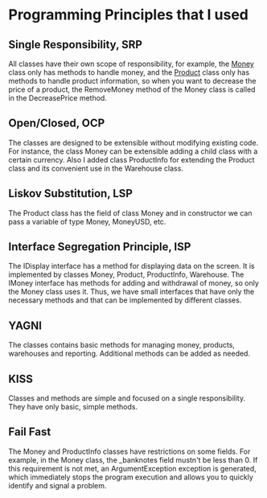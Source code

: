 # Programming Principles that I used

## Single Responsibility, SRP
All classes have their own scope of responsibility, for example, the [Money](./ClassLibrary/Money.cs) class only has methods to handle money, and the [Product](./ClassLibrary/Product.cs) class only has methods to handle product information, so when you want to decrease the price of a product, the RemoveMoney method of the Money class is called in the DecreasePrice method.
## Open/Closed, OCP
The classes are designed to be extensible without modifying existing code. For instance, the class Money can be extensible adding a child class with a certain currency. Also I added class ProductInfo for extending the Product class and its convenient use in the Warehouse class.
## Liskov Substitution, LSP
The Product class has the field of class Money and in constructor we can pass a variable of type Money, MoneyUSD, etc. 
## Interface Segregation Principle, ISP
The IDisplay interface has a method for displaying data on the screen. It is implemented by classes Money, Product, ProductInfo, Warehouse. The IMoney interface has methods for adding and withdrawal of money, so only the Money class uses it. Thus, we have small interfaces that have only the necessary methods and that can be implemented by different classes.
## YAGNI
The classes contains basic methods for managing money, products, warehouses and reporting. Additional methods can be added as needed.
## KISS
Classes and methods are simple and focused on a single responsibility. They have only basic, simple methods.
## Fail Fast
The Money and ProductInfo classes have restrictions on some fields. For example, in the Money class, the _banknotes field mustn't be less than 0. If this requirement is not met, an ArgumentException exception is generated, which immediately stops the program execution and allows you to quickly identify and signal a problem.
